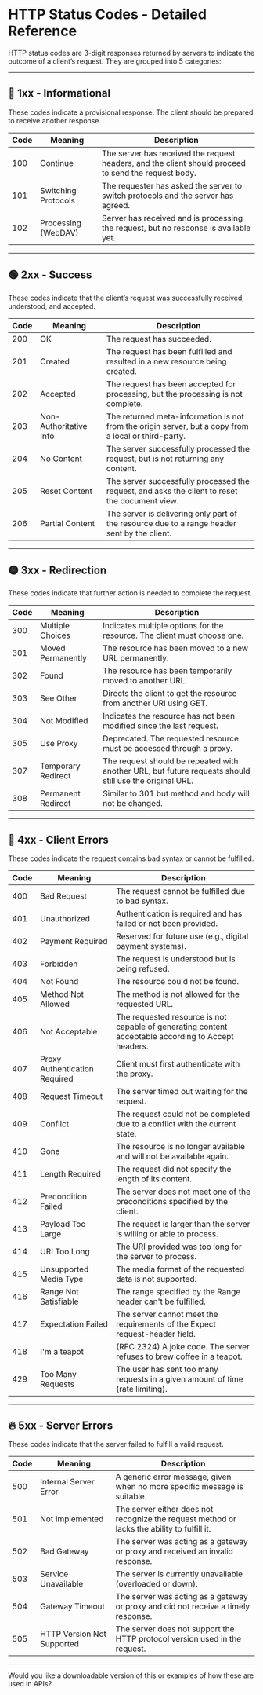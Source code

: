 # HTTP Status Codes - Detailed Reference

HTTP status codes are 3-digit responses returned by servers to indicate the outcome of a client’s request. They are grouped into 5 categories:

---

## 🔵 1xx - Informational

These codes indicate a provisional response. The client should be prepared to receive another response.

|Code|Meaning|Description|
|---|---|---|
|100|Continue|The server has received the request headers, and the client should proceed to send the request body.|
|101|Switching Protocols|The requester has asked the server to switch protocols and the server has agreed.|
|102|Processing (WebDAV)|Server has received and is processing the request, but no response is available yet.|

---

## 🟢 2xx - Success

These codes indicate that the client’s request was successfully received, understood, and accepted.

|Code|Meaning|Description|
|---|---|---|
|200|OK|The request has succeeded.|
|201|Created|The request has been fulfilled and resulted in a new resource being created.|
|202|Accepted|The request has been accepted for processing, but the processing is not complete.|
|203|Non-Authoritative Info|The returned meta-information is not from the origin server, but a copy from a local or third-party.|
|204|No Content|The server successfully processed the request, but is not returning any content.|
|205|Reset Content|The server successfully processed the request, and asks the client to reset the document view.|
|206|Partial Content|The server is delivering only part of the resource due to a range header sent by the client.|

---

## 🟡 3xx - Redirection

These codes indicate that further action is needed to complete the request.

|Code|Meaning|Description|
|---|---|---|
|300|Multiple Choices|Indicates multiple options for the resource. The client must choose one.|
|301|Moved Permanently|The resource has been moved to a new URL permanently.|
|302|Found|The resource has been temporarily moved to another URL.|
|303|See Other|Directs the client to get the resource from another URI using GET.|
|304|Not Modified|Indicates the resource has not been modified since the last request.|
|305|Use Proxy|Deprecated. The requested resource must be accessed through a proxy.|
|307|Temporary Redirect|The request should be repeated with another URL, but future requests should still use the original URL.|
|308|Permanent Redirect|Similar to 301 but method and body will not be changed.|

---

## 🔴 4xx - Client Errors

These codes indicate the request contains bad syntax or cannot be fulfilled.

|Code|Meaning|Description|
|---|---|---|
|400|Bad Request|The request cannot be fulfilled due to bad syntax.|
|401|Unauthorized|Authentication is required and has failed or not been provided.|
|402|Payment Required|Reserved for future use (e.g., digital payment systems).|
|403|Forbidden|The request is understood but is being refused.|
|404|Not Found|The resource could not be found.|
|405|Method Not Allowed|The method is not allowed for the requested URL.|
|406|Not Acceptable|The requested resource is not capable of generating content acceptable according to Accept headers.|
|407|Proxy Authentication Required|Client must first authenticate with the proxy.|
|408|Request Timeout|The server timed out waiting for the request.|
|409|Conflict|The request could not be completed due to a conflict with the current state.|
|410|Gone|The resource is no longer available and will not be available again.|
|411|Length Required|The request did not specify the length of its content.|
|412|Precondition Failed|The server does not meet one of the preconditions specified by the client.|
|413|Payload Too Large|The request is larger than the server is willing or able to process.|
|414|URI Too Long|The URI provided was too long for the server to process.|
|415|Unsupported Media Type|The media format of the requested data is not supported.|
|416|Range Not Satisfiable|The range specified by the Range header can't be fulfilled.|
|417|Expectation Failed|The server cannot meet the requirements of the Expect request-header field.|
|418|I'm a teapot|(RFC 2324) A joke code. The server refuses to brew coffee in a teapot.|
|429|Too Many Requests|The user has sent too many requests in a given amount of time (rate limiting).|

---

## 🔥 5xx - Server Errors

These codes indicate that the server failed to fulfill a valid request.

|Code|Meaning|Description|
|---|---|---|
|500|Internal Server Error|A generic error message, given when no more specific message is suitable.|
|501|Not Implemented|The server either does not recognize the request method or lacks the ability to fulfill it.|
|502|Bad Gateway|The server was acting as a gateway or proxy and received an invalid response.|
|503|Service Unavailable|The server is currently unavailable (overloaded or down).|
|504|Gateway Timeout|The server was acting as a gateway or proxy and did not receive a timely response.|
|505|HTTP Version Not Supported|The server does not support the HTTP protocol version used in the request.|

---

Would you like a downloadable version of this or examples of how these are used in APIs?